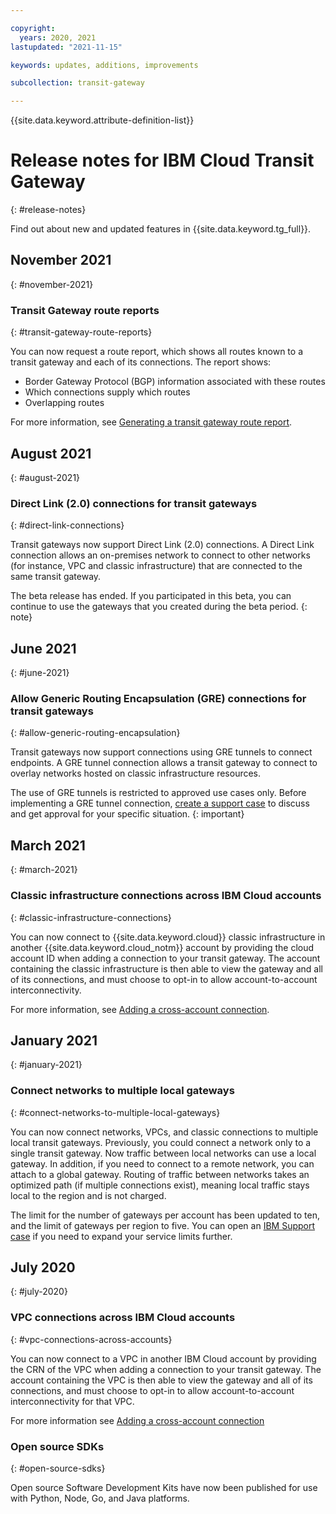 ```yaml
---

copyright:
  years: 2020, 2021
lastupdated: "2021-11-15"

keywords: updates, additions, improvements

subcollection: transit-gateway

---
```


{{site.data.keyword.attribute-definition-list}}

# Release notes for IBM Cloud Transit Gateway
{: #release-notes}

Find out about new and updated features in {{site.data.keyword.tg_full}}.

## November 2021
{: #november-2021}

### Transit Gateway route reports 
{: #transit-gateway-route-reports}

You can now request a route report, which shows all routes known to a transit gateway and each of its connections. The report shows:

* Border Gateway Protocol (BGP) information associated with these routes
* Which connections supply which routes
* Overlapping routes

For more information, see [Generating a transit gateway route report](/docs/transit-gateway?topic=transit-gateway-route-reports).

## August 2021
{: #august-2021}

### Direct Link (2.0) connections for transit gateways  
{: #direct-link-connections}

Transit gateways now support Direct Link (2.0) connections. A Direct Link connection allows an on-premises network to connect to other networks (for instance, VPC and classic infrastructure) that are connected to the same transit gateway.

The beta release has ended. If you participated in this beta, you can continue to use the gateways that you created during the beta period.
{: note}

## June 2021
{: #june-2021}

### Allow Generic Routing Encapsulation (GRE) connections for transit gateways
{: #allow-generic-routing-encapsulation}

Transit gateways now support connections using GRE tunnels to connect endpoints. A GRE tunnel connection allows a transit gateway to connect to overlay networks hosted on classic infrastructure resources.

The use of GRE tunnels is restricted to approved use cases only. Before implementing a GRE tunnel connection, [create a support case](/docs/get-support?topic=get-support-open-case) to discuss and get approval for your specific situation.
{: important}

## March 2021
{: #march-2021}

### Classic infrastructure connections across IBM Cloud accounts
{: #classic-infrastructure-connections}

You can now connect to {{site.data.keyword.cloud}} classic infrastructure in another {{site.data.keyword.cloud_notm}} account by providing the cloud account ID when adding a connection to your transit gateway. The account containing the classic infrastructure is then able to view the gateway and all of its connections, and must choose to opt-in to allow account-to-account interconnectivity.

For more information, see [Adding a cross-account connection](/docs/transit-gateway?topic=transit-gateway-edit-gateway#adding-cross-account-connections).

## January 2021
{: #january-2021}

### Connect networks to multiple local gateways
{: #connect-networks-to-multiple-local-gateways}

You can now connect networks, VPCs, and classic connections to multiple local transit gateways. Previously, you could connect a network only to a single transit gateway. Now traffic between local networks can use a local gateway. In addition, if you need to connect to a remote network, you can attach to a global gateway. Routing of traffic between networks takes an optimized path (if multiple connections exist), meaning local traffic stays local to the region and is not charged.

The limit for the number of gateways per account has been updated to ten, and the limit of gateways per region to five. You can open an [IBM Support case](/docs/get-support?topic=get-support-using-avatar#using-avatar) if you need to expand your service limits further.

## July 2020
{: #july-2020}

### VPC connections across IBM Cloud accounts
{: #vpc-connections-across-accounts}

You can now connect to a VPC in another IBM Cloud account by providing the CRN of the VPC when adding a connection to your transit gateway. The account containing the VPC is then able to view the gateway and all of its connections, and must choose to opt-in to allow account-to-account interconnectivity for that VPC.

For more information see [Adding a cross-account connection](/docs/transit-gateway?topic=transit-gateway-edit-gateway#adding-cross-account-connections)

### Open source SDKs
{: #open-source-sdks}

Open source Software Development Kits have now been published for use with Python, Node, Go, and Java platforms.
